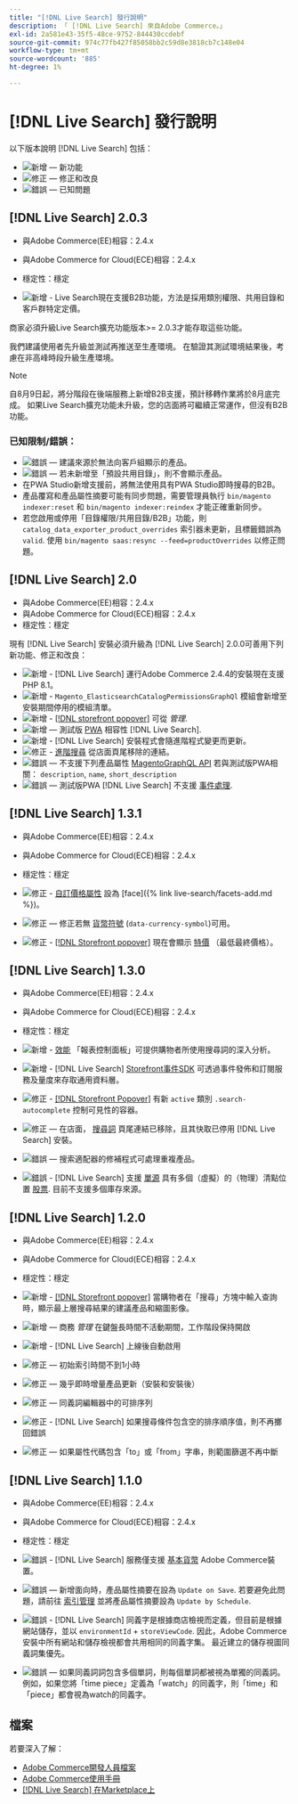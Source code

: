 ```yaml
---
title: "[!DNL Live Search] 發行說明"
description: 「 [!DNL Live Search] 來自Adobe Commerce。」
exl-id: 2a581e43-35f5-48ce-9752-844430ccdebf
source-git-commit: 974c77fb427f85058bb2c59d8e3818cb7c148e04
workflow-type: tm+mt
source-wordcount: '885'
ht-degree: 1%

---
```


# [!DNL Live Search] 發行說明

以下版本說明 [!DNL Live Search] 包括：

* ![新增](../assets/new.svg)  — 新功能
* ![修正](../assets/fix.svg)  — 修正和改良
* ![錯誤](../assets/bug.svg)  — 已知問題

## [!DNL Live Search] 2.0.3

* 與Adobe Commerce(EE)相容：2.4.x
* 與Adobe Commerce for Cloud(ECE)相容：2.4.x
* 穩定性：穩定

* ![新增](../assets/new.svg) - Live Search現在支援B2B功能，方法是採用類別權限、共用目錄和客戶群特定定價。

商家必須升級Live Search擴充功能版本>= 2.0.3才能存取這些功能。

我們建議使用者先升級並測試再推送至生產環境。 在驗證其測試環境結果後，考慮在非高峰時段升級生產環境。

>[!NOTE]
>
>自8月9日起，將分階段在後端服務上新增B2B支援，預計移轉作業將於8月底完成。 如果Live Search擴充功能未升級，您的店面將可繼續正常運作，但沒有B2B功能。

### 已知限制/錯誤：

* ![錯誤](../assets/bug.svg)  — 建議來源於無法向客戶組顯示的產品。
* ![錯誤](../assets/bug.svg)  — 若未新增至「預設共用目錄」，則不會顯示產品。
* 在PWA Studio新增支援前，將無法使用具有PWA Studio即時搜尋的B2B。
* 產品覆寫和產品屬性摘要可能有同步問題，需要管理員執行 `bin/magento indexer:reset` 和 `bin/magento indexer:reindex` 才能正確重新同步。
* 若您啟用或停用「目錄權限/共用目錄/B2B」功能，則 `catalog_data_exporter_product_overrides` 索引器未更新，且標籤錯誤為 `valid`. 使用 `bin/magento saas:resync --feed=productOverrides` 以修正問題。

## [!DNL Live Search] 2.0

* 與Adobe Commerce(EE)相容：2.4.x
* 與Adobe Commerce for Cloud(ECE)相容：2.4.x
* 穩定性：穩定

現有 [!DNL Live Search] 安裝必須升級為 [!DNL Live Search] 2.0.0可善用下列新功能、修正和改良：

* ![新增](../assets/new.svg) - [!DNL Live Search] 運行Adobe Commerce 2.4.4的安裝現在支援PHP 8.1。
* ![新增](../assets/new.svg) - `Magento_ElasticsearchCatalogPermissionsGraphQl` 模組會新增至安裝期間停用的模組清單。
* ![新增](../assets/new.svg) - [[!DNL storefront popover]](quick-tour.md) 可從 *管理*.
* ![新增](../assets/new.svg)  — 測試版 [PWA](https://developer.adobe.com/commerce/pwa-studio/) 相容性 [!DNL Live Search].
* ![新增](../assets/new.svg) - [!DNL Live Search] 安裝程式會隨進階程式變更而更新。
* ![修正](../assets/fix.svg) - [進階搜尋](https://docs.magento.com/user-guide/catalog/search-advanced.html) 從店面頁尾移除的連結。
* ![錯誤](../assets/bug.svg)  — 不支援下列產品屬性 [MagentoGraphQL API](https://devdocs.magento.com/guides/v2.4/graphql) 若與測試版PWA相關： `description`, `name`, `short_description`
* ![錯誤](../assets/bug.svg)  — 測試版PWA [!DNL Live Search] 不支援 [事件處理](https://devdocs.magento.com/shared-services/storefront-events-sdk.html).

## [!DNL Live Search] 1.3.1

* 與Adobe Commerce(EE)相容：2.4.x
* 與Adobe Commerce for Cloud(ECE)相容：2.4.x
* 穩定性：穩定

* ![修正](../assets/fix.svg) - [自訂價格屬性](https://docs.magento.com/user-guide/stores/attributes-input-types.html) 設為 [face]({% link live-search/facets-add.md %})。
* ![修正](../assets/fix.svg)  — 修正若無 [貨幣符號](https://docs.magento.com/user-guide/stores/currency-symbols.html) (`data-currency-symbol`)可用。
* ![修正](../assets/fix.svg) - [[!DNL Storefront popover]](storefront-popover.md) 現在會顯示 [特價](https://docs.magento.com/user-guide/catalog/product-price-special.html) （最低最終價格）。

## [!DNL Live Search] 1.3.0

* 與Adobe Commerce(EE)相容：2.4.x
* 與Adobe Commerce for Cloud(ECE)相容：2.4.x
* 穩定性：穩定

* ![新增](../assets/new.svg) - [效能](performance.md) 「報表控制面板」可提供購物者所使用搜尋詞的深入分析。
* ![新增](../assets/new.svg) - [!DNL Live Search] [Storefront事件SDK](https://devdocs.magento.com/shared-services/storefront-events-sdk.html) 可透過事件發佈和訂閱服務及量度來存取通用資料層。
* ![修正](../assets/fix.svg) - [[!DNL Storefront Popover]](https://devdocs.magento.com/live-search/storefront-popover.html) 有新 `active` 類別 `.search-autocomplete` 控制可見性的容器。
* ![修正](../assets/fix.svg)  — 在店面， [搜尋詞](https://docs.magento.com/user-guide/marketing/search-terms-popular.html) 頁尾連結已移除，且其快取已停用 [!DNL Live Search] 安裝。
* ![錯誤](../assets/bug.svg)  — 搜索適配器的修補程式可處理重複產品。
* ![錯誤](../assets/bug.svg) - [!DNL Live Search] 支援 [單源](https://docs.magento.com/user-guide/catalog/inventory-sources.html) 具有多個（虛擬）的（物理）清點位置 [股票](https://docs.magento.com/user-guide/catalog/inventory-stock.html). 目前不支援多個庫存來源。

## [!DNL Live Search] 1.2.0

* 與Adobe Commerce(EE)相容：2.4.x
* 與Adobe Commerce for Cloud(ECE)相容：2.4.x
* 穩定性：穩定

* ![新增](../assets/new.svg) - [[!DNL Storefront popover]](storefront-popover.md) 當購物者在「搜尋」方塊中輸入查詢時，顯示最上層搜尋結果的建議產品和縮圖影像。
* ![新增](../assets/new.svg)  — 商務 *管理* 在鍵盤長時間不活動期間，工作階段保持開啟
* ![新增](../assets/new.svg) - [!DNL Live Search] 上線後自動啟用
* ![修正](../assets/fix.svg)  — 初始索引時間不到1小時
* ![修正](../assets/fix.svg)  — 幾乎即時增量產品更新（安裝和安裝後）
* ![修正](../assets/fix.svg)  — 同義詞編輯器中的可排序列
* ![修正](../assets/fix.svg) - [!DNL Live Search] 如果搜尋條件包含空的排序順序值，則不再擲回錯誤
* ![修正](../assets/fix.svg)  — 如果屬性代碼包含「to」或「from」字串，則範圍篩選不再中斷

## [!DNL Live Search] 1.1.0

* 與Adobe Commerce(EE)相容：2.4.x
* 與Adobe Commerce for Cloud(ECE)相容：2.4.x
* 穩定性：穩定

* ![錯誤](../assets/bug.svg) - [!DNL Live Search] 服務僅支援 [基本貨幣](https://docs.magento.com/user-guide/stores/currency-configuration.html) Adobe Commerce裝置。
* ![錯誤](../assets/bug.svg)  — 新增面向時，產品屬性摘要在設為 `Update on Save`. 若要避免此問題，請前往 [索引管理](https://docs.magento.com/user-guide/system/index-management.html) 並將產品屬性摘要設為 `Update by Schedule`.
* ![錯誤](../assets/bug.svg) - [!DNL Live Search] 同義字是根據商店檢視而定義，但目前是根據網站儲存，並以 `environmentId` + `storeViewCode`. 因此，Adobe Commerce安裝中所有網站和儲存檢視都會共用相同的同義字集。 最近建立的儲存視圖同義詞集優先。
* ![錯誤](../assets/bug.svg)  — 如果同義詞詞包含多個單詞，則每個單詞都被視為單獨的同義詞。 例如，如果您將「time piece」定義為「watch」的同義字，則「time」和「piece」都會視為watch的同義字。

## 檔案

若要深入了解：

* [Adobe Commerce開發人員檔案](https://devdocs.magento.com/)
* [Adobe Commerce使用手冊](https://docs.magento.com/user-guide/)
* [[!DNL Live Search] 在Marketplace上](https://marketplace.magento.com/magento-live-search.html)
